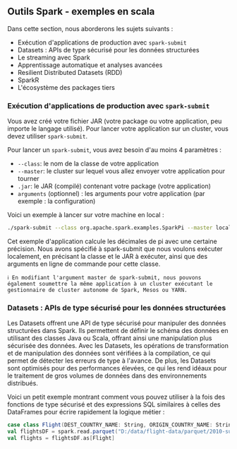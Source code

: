 ## Outils Spark - exemples en scala

Dans cette section, nous aborderons les sujets suivants :

- Exécution d'applications de production avec `spark-submit`
- Datasets : APIs de type sécurisé pour les données structurées
- Le streaming avec Spark
- Apprentissage automatique et analyses avancées
- Resilient Distributed Datasets (RDD)
- SparkR
- L'écosystème des packages tiers

### Exécution d'applications de production avec `spark-submit`
Vous avez créé votre fichier JAR (votre package ou votre application, peu importe le langage utilisé). Pour lancer votre application sur un cluster, vous devez utiliser `spark-submit`.

Pour lancer un `spark-submit`, vous avez besoin d'au moins 4 paramètres :

- `--class`: le nom de la classe de votre application
- `--master`: le cluster sur lequel vous allez envoyer votre application pour tourner
- `.jar`: le JAR (compilé) contenant votre package (votre application)
- `arguments` (optionnel) : les arguments pour votre application (par exemple : la configuration)

Voici un exemple à lancer sur votre machine en local :

```bash
./spark-submit --class org.apache.spark.examples.SparkPi --master local[*] ./examples/jars/spark-examples_2.11-2.2.0.jar 10
```
Cet exemple d'application calcule les décimales de pi avec une certaine précision. Nous avons spécifié à spark-submit que nous voulons exécuter localement, en précisant la classe et le JAR à exécuter, ainsi que des arguments en ligne de commande pour cette classe.

```
ℹ️ En modifiant l'argument master de spark-submit, nous pouvons également soumettre la même application à un cluster exécutant le gestionnaire de cluster autonome de Spark, Mesos ou YARN.
```

### Datasets : APIs de type sécurisé pour les données structurées
Les Datasets offrent une API de type sécurisé pour manipuler des données structurées dans Spark. 
Ils permettent de définir le schéma des données en utilisant des classes Java ou Scala, offrant ainsi une manipulation plus sécurisée des données. 
Avec les Datasets, les opérations de transformation et de manipulation des données sont vérifiées à la compilation, ce qui permet de détecter les erreurs de type à l'avance. De plus, les Datasets sont optimisés pour des performances élevées, ce qui les rend idéaux pour le traitement de gros volumes de données dans des environnements distribués.

Voici un petit exemple montrant comment vous pouvez utiliser à la fois des fonctions de type sécurisé et des expressions SQL similaires à celles des DataFrames pour écrire rapidement la logique métier :

```scala
case class Flight(DEST_COUNTRY_NAME: String, ORIGIN_COUNTRY_NAME: String, count: BigInt)
val flightsDF = spark.read.parquet("D:/data/flight-data/parquet/2010-summary.parquet/")
val flights = flightsDF.as[Flight]
```

